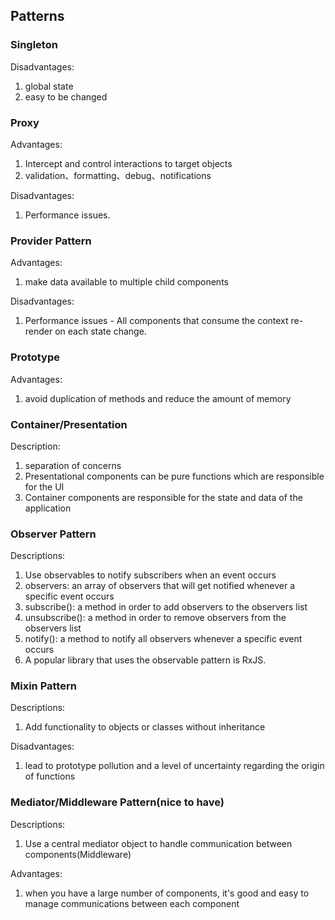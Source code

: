 

## Patterns

### Singleton

Disadvantages:
1. global state
2. easy to be changed

### Proxy 

Advantages:
1. Intercept and control interactions to target objects
2. validation、formatting、debug、notifications

Disadvantages:
1. Performance issues. 

### Provider Pattern

Advantages:
1. make data available to multiple child components


Disadvantages:
1. Performance issues - All components that consume the context re-render on each state change.

### Prototype

Advantages:
1. avoid duplication of methods and reduce the amount of memory

### Container/Presentation

Description:
1. separation of concerns
2. Presentational components can be pure functions which are responsible for the UI
3. Container components are responsible for the state and data of the application


### Observer Pattern

Descriptions:
1. Use observables to notify subscribers when an event occurs
2. observers: an array of observers that will get notified whenever a specific event occurs
3. subscribe(): a method in order to add observers to the observers list
4. unsubscribe(): a method in order to remove observers from the observers list
5. notify(): a method to notify all observers whenever a specific event occurs
6. A popular library that uses the observable pattern is RxJS.

### Mixin Pattern

Descriptions:
1. Add functionality to objects or classes without inheritance

Disadvantages:
1. lead to prototype pollution and a level of uncertainty regarding the origin of functions


### Mediator/Middleware Pattern(nice to have)

Descriptions:
1. Use a central mediator object to handle communication between components(Middleware)

Advantages:
1. when you have a large number of components, it's good and easy to manage communications between each component

